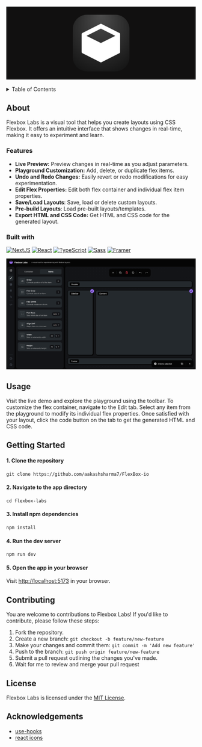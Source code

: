 <p align="center">
<img src=".github/images/banner.png" />
</p>

<details>
  <summary>Table of Contents</summary>
  <ul>
    <li>
      <a href="#about">About</a>
      <ul>
        <li><a href="#features">Features</a></li>
        <li><a href="#built-with">Built With</a></li>
      </ul>
    </li>
    <li><a href="#usage">Usage</a></li>
    <li><a href="#live-demo">Live Demo</a></li>
    <li><a href="#getting-started">Getting Started</a></li>
    <li><a href="#contributing">Contributing</a></li>
    <li><a href="#license">License</a></li>
    <li><a href="#feedback">Feedback</a></li>
  </ul>
</details>

## About
Flexbox Labs is a visual tool that helps you create layouts using CSS Flexbox. It offers an intuitive interface that shows changes in real-time, making it easy to experiment and learn.

### Features
- **Live Preview:** Preview changes in real-time as you adjust parameters.
- **Playground Customization:** Add, delete, or duplicate flex items.
- **Undo and Redo Changes:** Easily revert or redo modifications for easy experimentation.
- **Edit Flex Properties:** Edit both flex container and individual flex item properties.
- **Save/Load Layouts**: Save, load or delete custom layouts.
- **Pre-build Layouts**: Load pre-built layouts/templates.
- **Export HTML and CSS Code:** Get HTML and CSS code for the generated layout.

### Built with

[![NextJS][nextjs-image]][nextjs-url]
[![React][react-image]][react-url]
[![TypeScript][typescript-image]][typescript-url]
[![Sass][sass-image]][sass-url]
[![Framer][framer-image]][framer-url]

![FlexLab Screenshot](.github/images/Screenshot1.png)

## Usage
Visit the live demo and explore the playground using the toolbar. To customize the flex container, navigate to the Edit tab. Select any item from the playground to modify its individual flex properties. Once satisfied with your layout, click the code button on the tab to get the generated HTML and CSS code.

## Getting Started

#### 1. Clone the repository

```shell
git clone https://github.com/aakashsharma7/FlexBox-io
```

#### 2. Navigate to the app directory
```shell
cd flexbox-labs
```

#### 3. Install npm dependencies

```shell
npm install
```

#### 4. Run the dev server

```shell
npm run dev
```

#### 5. Open the app in your browser

Visit [http://localhost:5173](http://localhost:5173) in your browser.

## Contributing
You are welcome to contributions to Flexbox Labs! If you'd like to contribute, please follow these steps:
1. Fork the repository.
2. Create a new branch: `git checkout -b feature/new-feature`
3. Make your changes and commit them: `git commit -m 'Add new feature'`
4. Push to the branch: `git push origin feature/new-feature`
5. Submit a pull request outlining the changes you've made.
6. Wait for me to review and merge your pull request

## License
Flexbox Labs is licensed under the [MIT License](LICENSE).

## Acknowledgements

- [use-hooks](https://usehooks.com/)
- [react icons](https://usehooks.com/)

[nextjs-image]: https://img.shields.io/badge/NextJS-1a1a1a?style=for-the-badge&logo=nextdotjs
[react-image]: https://img.shields.io/badge/React-20232A?style=for-the-badge&logo=react&logoColor=61DAFB
[typescript-image]: https://shields.io/badge/TypeScript-3178C6?logo=TypeScript&logoColor=FFF&style=for-the-badge
[sass-image]: https://img.shields.io/badge/Sass-CC6699?style=for-the-badge&logo=sass&logoColor=white
[framer-image]: https://img.shields.io/badge/Framer%20Motion-1a1a1a?style=for-the-badge&logo=framer

[nextjs-url]: https://nextjs.org/
[react-url]: https://react.dev/
[typescript-url]: https://www.typescriptlang.org/
[sass-url]: https://sass-lang.com/
[framer-url]: https://www.framer.com
